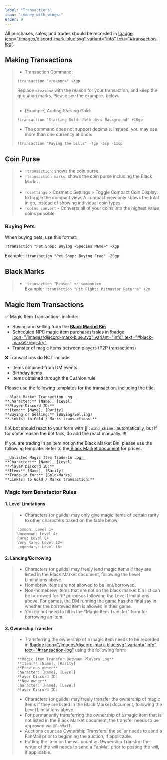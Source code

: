 ```yaml
---
label: "Transactions"
icon: ":money_with_wings:"
order: 9
---
```

<style>
h1:before { 
  content: "💸 ";
}
</style>

All purchases, sales, and trades should be recorded in [!badge icon="/images/discord-mark-blue.svg" variant="info" text="#transaction-log"](https://discord.com/channels/512870694883950598/531011819095982081).

## Making Transactions

> - Transaction Command:
> ```
> !transaction "<reason>" +Xgp
> ```
> Replace `<reason>` with the reason for your transaction, and keep the quotation marks. Please see the examples below.
> <br><br>
> - [Example] Adding Starting Gold:
> ```
> !transaction "Starting Gold: Folk Hero Background" +10gp
> ```
> - The command does not support decimals. Instead, you may use more than one currency at once:
> ```
> !transaction "Paying the bills" -7gp -5sp -11cp
> ```

## Coin Purse

> - `!transaction`: shows the coin purse.
> - `!transaction marks`: shows the coin purse including the Black Marks.
> <br><br>
> - `!csettings` > Cosmetic Settings > Toggle Compact Coin Display: to toggle the compact view. A compact view only shows the total in gp, instead of showing individual coin types.
> - `!coins convert` - Converts all of your coins into the highest value coins possible.

### Buying Pets

When buying pets, use this format:
```
!transaction "Pet Shop: Buying <Species Name>" -Xgp
```
Example: `!transaction "Pet Shop: Buying Frog" -20gp`

## Black Marks

> - `!transaction "Reason" +/-<amount>m`<br>
> Example: ```!transaction "Pit Fight: Pitmaster Returns" +2m```

## Magic Item Transactions

✅ Magic Item Transactions include:
- Buying and selling from the [**Black Market Bin**](https://docs.google.com/document/d/166Do3cLcg_NYRZqSaAN34LQxY9C5xda5WDb9kYezJMM)
- Scheduled NPC magic item purchases/sales in [!badge icon="/images/discord-mark-blue.svg" variant="info" text="#black-market-registry"](https://discord.com/channels/512870694883950598/742720804525178900)
- Transfer of magic items between players (P2P transactions)

❌ Transactions do NOT include:
- Items obtained from DM events
- Birthday items
- Items obtained through the Cushion rule 

Please use the following templates for the transaction, including the title.
```
__Black Market Transaction Log__
**Character:** [Name], [Level]
**Player Discord ID:**
**Item:** [Name], [Rarity]
**Buying or Selling:** [Buying/Selling]
**Link(s) to Gold / Marks transactions:**
```

!!!A bot should react to your form with 🎐 `:wind_chime:` automatically, but if for some reason the bot fails, do add the react manually.
!!! 

If you are trading in an item not on the Black Market Bin, please use the following template. Refer to the[ Black Market document](https://docs.google.com/document/d/166Do3cLcg_NYRZqSaAN34LQxY9C5xda5WDb9kYezJMM) for prices.
```
__Unlisted Magic Item Trade-In Log__
**Character:** [Name], [Level]
**Player Discord ID:**
**Item:** [Name], [Rarity]
**Trade-in for:** [Gold/Marks]
**Link(s) to Gold / Marks transaction:**
```

### Magic Item Benefactor Rules
#### 1. Level Limitations
> - Characters (or guilds) may only give magic items of certain rarity to other characters based on the table below.
> ```
> Common: Level 1+
> Uncommon: Level 4+
> Rare: Level 8+
> Very Rare: Level 12+
> Legendary: Level 16+
> ```
#### 2. Lending/Borrowing
> - Characters (or guilds) may freely lend magic items if they are listed in the Black Market document, following the Level Limitations above.
> - Homebrew items are not allowed to be lent/borrowed.
> - Non-homebrew items that are not on the black market bin list can be borrowed for RP purposes following the Level Limitations above. For games, the DM running the game has the final say in whether the borrowed item is allowed in their game.
> - You do not need to fill in the "Magic Item Transfer" form for borrowing an item.
#### 3. Ownership Transfer
> - Transferring the ownership of a magic item needs to be recorded in [!badge icon="/images/discord-mark-blue.svg" variant="info" text="#transaction-log"](https://discord.com/channels/512870694883950598/531011819095982081) using the following form:
> ```
> **Magic Item Transfer Between Players Log**
> **Item:** [Name], [Rarity]
> **Previous owner**
> Character: [Name], [Level]
> Player Discord ID:
> **New owner**
> Character: [Name], [Level]
> Player Discord ID: 
> ```
> - Characters (or guilds) may freely transfer the ownership of magic items if they are listed in the Black Market document, following the Level Limitations above.
> - For permanently transferring the ownership of a magic item that is not listed in the Black Market document, the transfer needs to be approved via `@FanMail`.
> - Auctions count as Ownership Transfers: the seller needs to send a FanMail prior to beginning the auction, if applicable.
> - Putting the item on the will count as Ownership Transfer: the writer of the will needs to send a FanMail prior to posting the will, if applicable.